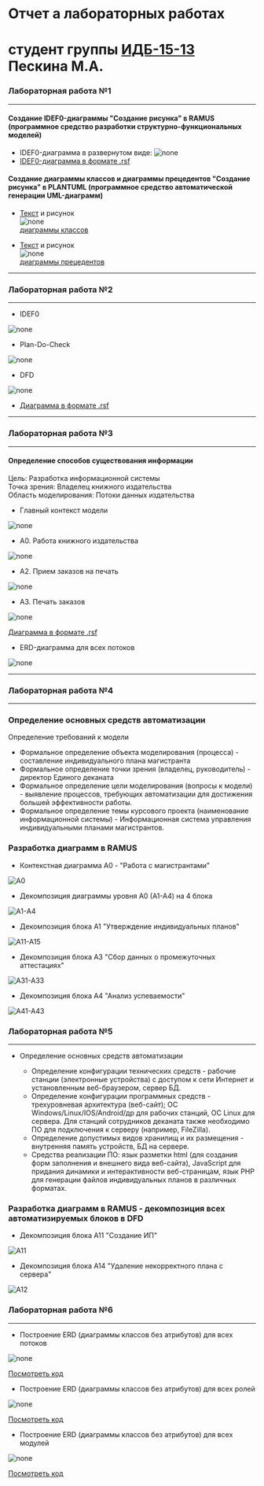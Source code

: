 # Отчет а лабораторных работах
# студент группы [ИДБ-15-13](https://github.com/stankin/design-2018/wiki/list-idb-15-13) Пескина М.А.

### Лабораторная работа №1
***

#### Создание IDEF0-диаграммы "Создание рисунка" в RAMUS (программное средство разработки структурно-функциональных моделей)

* IDEF0-диаграмма в развернутом виде:
![none](https://github.com/MPeskina/LAB2018/blob/master/model.png)
* [IDEF0-диаграмма в формате .rsf](https://github.com/MPeskina/LAB2018/blob/master/idef0.rsf)

#### Создание диаграммы классов и диаграммы прецедентов "Создание рисунка" в PLANTUML (программное средство автоматической генерации UML-диаграмм)
* [Текст](https://github.com/MPeskina/LAB2018/blob/master/uml1.txt) и рисунок<br>
![none](https://github.com/MPeskina/LAB2018/blob/master/%D0%B4%D0%B8%D0%B0%D0%B3%D1%80%D0%B0%D0%BC%D0%BC%D0%B0%20%D0%BA%D0%BB%D0%B0%D1%81%D1%81%D0%BE%D0%B2.png)<br>
[диаграммы классов](http://www.plantuml.com/plantuml/png/NP2zIWD158Nhp5DSKYdu434-XFMmEvWbansviy52XFn0AY6zbHQMGWoxCYJPzHNEVIDlt4Oi1ivyvznpXnd5od8rdtaJfqLvRzdEAFCsHdeqWx7DfdSSvcL-4tnWkfqKbJE3Q-Rmq9EnruW60-UE_w8dqxSCyIvhrEZmXHO9Xo7PIF-XBYEyO8TMDcXmbAqiP8c3UWtXMnOgMhLh7DK-3tMob1MImIkIolKPQKz_LRd7JbRoJ1Vum4dJ6oIaAyAREXq-zTI_8rg_r_e69zbUwgidHUueApZppenScUlF_000)

* [Текст](https://github.com/MPeskina/LAB2018/blob/master/uml2.txt) и рисунок<br>
![none](http://www.plantuml.com/plantuml/png/fL4_IyD059zxd-AHIOU27q2agNCWc_EHd6recfEx2mvMQ2fq4hgAauku5caqL1A_mdlVoDUaXUmEnpr-VtxtUzp8EcbSFa-5dINPdJHo3Z9osi2368nbD9iOdMVnjKuPkfacJec1Ruo-xv1noX8MQXChquSUUtcvLP6qwj-9gRfru3IOP39r42T6HIxHcUZwXXSWBNZuWIN-O8EVVE-z8naSoHVynbqhg6ZZdPmTzqvFp3NuXJLMFMl7lk8MQreVlBIX9HMuPrK9-4jB7cgcTnnRjlQ62bfXvOdJwduNyiRF5cstBQtesHCX38TmvfyBFeSn4Bp6vOAdK0GCBAwukXYfBEOl-WC0)<br>
[диаграммы прецедентов](http://www.plantuml.com/plantuml/png/fL4_IyD059zxd-AHIOU27q2agNCWc_EHd6recfEx2mvMQ2fq4hgAauku5caqL1A_mdlVoDUaXUmEnpr-VtxtUzp8EcbSFa-5dINPdJHo3Z9osi2368nbD9iOdMVnjKuPkfacJec1Ruo-xv1noX8MQXChquSUUtcvLP6qwj-9gRfru3IOP39r42T6HIxHcUZwXXSWBNZuWIN-O8EVVE-z8naSoHVynbqhg6ZZdPmTzqvFp3NuXJLMFMl7lk8MQreVlBIX9HMuPrK9-4jB7cgcTnnRjlQ62bfXvOdJwduNyiRF5cstBQtesHCX38TmvfyBFeSn4Bp6vOAdK0GCBAwukXYfBEOl-WC0)
***

### Лабораторная работа №2
***
* IDEF0

![none](https://github.com/MPeskina/LAB2018/blob/master/01_A0.png)

* Plan-Do-Check

![none](https://github.com/MPeskina/LAB2018/blob/master/02_A0.png)

* DFD

![none](https://github.com/MPeskina/LAB2018/blob/master/03_A1.png)

* [Диаграмма в формате .rsf](https://github.com/MPeskina/LAB2018/blob/master/%D0%A4%D0%BE%D1%80%D0%BC%D0%B8%D1%80%D0%BE%D0%B2%D0%B0%D0%BD%D0%B8%D0%B5%20%D1%8D%D0%BA%D0%B7%D0%B0%D0%BC%D0%B5%D0%BD%D0%B0%D1%86%D0%B8%D0%BE%D0%BD%D0%BD%D1%8B%D1%85%20%D0%B2%D0%B5%D0%B4%D0%BE%D0%BC%D0%BE%D1%81%D1%82%D0%B5%D0%B9.rsf)
***
### Лабораторная работа №3
***
#### Определение способов существования информации

Цель: Разработка информационной системы<br>
Точка зрения: Владелец книжного издательства<br>
Область моделирования: Потоки данных издательства<br>

* Главный контекст модели

![none](https://github.com/MPeskina/LAB2018/blob/master/%D0%9B%D0%A03_A0.png)

* А0. Работа книжного издательства

![none](https://github.com/MPeskina/LAB2018/blob/master/%D0%9B%D0%A03_A0(1).png)

* А2. Прием заказов на печать

![none](https://github.com/MPeskina/LAB2018/blob/master/%D0%9B%D0%A03_A2.png)

* А3. Печать заказов

![none](https://github.com/MPeskina/LAB2018/blob/master/%D0%9B%D0%A03_A3.png)

[Диаграмма в формате .rsf](https://github.com/MPeskina/LAB2018/blob/master/%D0%BB%D0%B0%D0%B1%D0%B03.rsf)

* ERD-диаграмма для всех потоков

![none](https://github.com/MPeskina/LAB2018/blob/master/ERD-%D0%B4%D0%B8%D0%B0%D0%B3%D1%80%D0%B0%D0%BC%D0%BC%D0%B0.png)
***
### Лабораторная работа №4
***

### Определение основных средств автоматизации
Определение требований к модели
* Формальное определение объекта моделирования (процесса) - составление индивидуального плана магистранта
* Формальное определение точки зрения (владелец, руководитель) - директор Единого деканата
* Формальное определение цели моделирования (вопросы к модели) - выявление процессов, требующих автоматизации для достижения большей эффективности работы.
* Формальное определение темы курсового проекта (наименование информационной системы) - Информационная система управления индивидуальными планами магистрантов.

### Разработка диаграмм в RAMUS

* Контекстная диаграмма А0 - "Работа с магистрантами"

![A0](https://github.com/MPeskina/LAB2018/blob/master/KR/001_A0.png)

* Декомпозиция диаграммы уровня А0 (А1-А4) на 4 блока

![A1-А4](https://github.com/MPeskina/LAB2018/blob/master/KR/002_A0.png)

* Декомпозиция блока А1 "Утверждение индивидуальных планов"

![A11-A15](https://github.com/MPeskina/LAB2018/blob/master/KR/003_A1.png)

* Декомпозиция блока А3 "Сбор данных о промежуточных аттестациях"

![A31-A33](https://github.com/MPeskina/LAB2018/blob/master/KR/006_A3.png)

* Декомпозиция блока А4 "Анализ успеваемости"

![A41-A43](https://github.com/MPeskina/LAB2018/blob/master/KR/007_A4.png)



### Лабораторная работа №5
***

* Определение основных средств автоматизации

  - Определение конфигурации технических средств - рабочие станции (электронные устройства) с доступом к сети Интернет и установленным веб-браузером, сервер БД.
  - Определение конфигурации программных средств - трехуровневая архитектура (веб-сайт); ОС Windows/Linux/IOS/Android/др для рабочих станций, ОС Linux для сервера. Для станций сотрудников деканата также необходимо ПО для подключения к серверу (например, FileZilla).
  - Определение допустимых видов хранилищ и их размещения - внутренняя память устройств, БД на сервере.
  - Средства реализации ПО: язык разметки html (для создания форм заполнения и внешнего вида веб-сайта), JavaScript для придания динамики и интерактивности веб-страницам, язык PHP для генерации файлов индивидуальных планов в различных форматах.
  
### Разработка диаграмм в RAMUS - декомпозиция всех автоматизируемых блоков в DFD

* Декомпозиция блока А11 "Создание ИП"

![A11](https://github.com/MPeskina/LAB2018/blob/master/KR/004_A11.png)

* Декомпозиция блока А14 "Удаление некорректного плана с сервера"

![A12](https://github.com/MPeskina/LAB2018/blob/master/KR/005_A14.png)

### Лабораторная работа №6
***
* Построение ERD (диаграммы классов без атрибутов) для всех потоков

![none](https://github.com/MPeskina/LAB2018/blob/master/KR/%D0%B4%D0%B8%D0%B0%D0%B3%D1%80%D0%B0%D0%BC%D0%BC%D0%B0%20%D0%BF%D0%BE%D1%82%D0%BE%D0%BA%D0%BE%D0%B2.png)

[Посмотреть код](https://github.com/MPeskina/LAB2018/blob/master/KR/%D0%9F%D0%BE%D1%82%D0%BE%D0%BA%D0%B8)

* Построение ERD (диаграммы классов без атрибутов) для всех ролей

![none](https://github.com/MPeskina/LAB2018/blob/master/KR/%D0%B4%D0%B8%D0%B0%D0%B3%D1%80%D0%B0%D0%BC%D0%BC%D0%B0%20%D1%80%D0%BE%D0%BB%D0%B5%D0%B9.png)

[Посмотреть код](https://github.com/MPeskina/LAB2018/blob/master/KR/%D0%A0%D0%BE%D0%BB%D0%B8)

* Построение ERD (диаграммы классов без атрибутов) для всех модулей

![none](https://github.com/MPeskina/LAB2018/blob/master/KR/%D0%B4%D0%B8%D0%B0%D0%B3%D1%80%D0%B0%D0%BC%D0%BC%D0%B0%20%D0%BC%D0%BE%D0%B4%D1%83%D0%BB%D0%B5%D0%B9.png)

[Посмотреть код](https://github.com/MPeskina/LAB2018/blob/master/KR/%D0%9C%D0%BE%D0%B4%D1%83%D0%BB%D0%B8)
